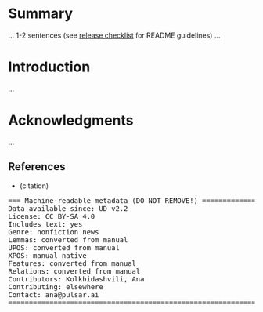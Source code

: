 # Summary

... 1-2 sentences (see [release checklist](http://universaldependencies.org/release_checklist.html#the-readme-file) for README guidelines) ...

# Introduction

...

# Acknowledgments

...

## References

* (citation)

<pre>
=== Machine-readable metadata (DO NOT REMOVE!) ================================
Data available since: UD v2.2
License: CC BY-SA 4.0
Includes text: yes
Genre: nonfiction news
Lemmas: converted from manual
UPOS: converted from manual
XPOS: manual native
Features: converted from manual
Relations: converted from manual
Contributors: Kolkhidashvili, Ana
Contributing: elsewhere
Contact: ana@pulsar.ai
===============================================================================
</pre>
